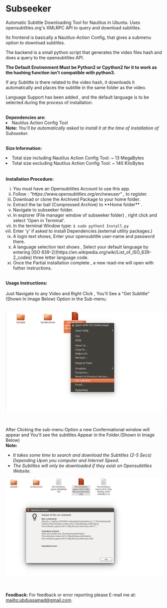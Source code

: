 # Subseeker
Automatic Subtitle Downloading Tool for Nautilus in Ubuntu.
Uses opensubtitles.org's XMLRPC API to query and download subtitles.

Its frontend is basically a Nautilus-Action Config, that gives a submenu option to download subtitles.

The backend is a small python script that generates the video files hash and does a query to the opensubtitles API.

<b>The Default Environment Must be Python2 or Cpython2 for it to work as the hashing function isn't compatible with python3.</b>

If any Subtitle is there related to the video hash, it downloads it automatically and places the subtitle in the same folder as the video.

Language Support has been added , and the default language is to be selected during the process of installation.

</hr></br>
<b>Dependencies are:</b>

<li>Nautilus Action Config Tool </li>
<b>Note:</b><i> You'll be automatically asked to install it at the time of installation of Subseeker. </i>
</br>

</br></hr>
<b>Size Information:</b>
<li>Total size including Nautilus Action Config Tool: ~ 13 MegaBytes</li>
<li>Total size excluding Nautilus Action Config Tool: ~ 140 KiloBytes </li>
</br>
</br>
<b>Installation Procedure: </b>
<ol type="i">
<li> You must have an Opensubtitles Account to use this app.</li>

<li> Follow : <i>"https://www.opensubtitles.org/en/newuser"</i>   , to register.</li>

<li> Download or clone the Archived Package to your home folder.</li>

<li> Extract the tar ball (Compressed Archive) to **Home folder** .</li>

<li> Navigate to subseeker folder.</li>

<li> In explorer (File manager window of subseeker folder) , right click and select 'Open in Terminal'.</li>

<li> In the terminal Window type: <code>$ sudo python3 Install.py</code></li>

<li> Enter 'y' if asked to install Dependencies.(external utility packages.)</li>

<li> A login text shows, Enter your opensubtitle user-name and password there.</li>

<li> A language selection text shows , Select your default language by entering [ISO 639-2](https://en.wikipedia.org/wiki/List_of_ISO_639-2_codes) three letter language code.

<li> Once the Partial installation complete , a new read-me will open with futher instructions.</li> </ol>

</hr></br>
<b>Usage Instructions: </b> </hr></br></hr></br>
Just Navigate to any Video and Right Click , You'll See a "Get Subtitle" (Shown In Image Below) Option in the Sub-menu. 
</br></hr></br></hr>

![Image Showing Submenu Option "Get Subtitles" in Nautilus.](/Screenshots/Nautilus_Submenu_Option.png "Image Showing Submenu Option 'Get Subtitles' in Nautilus.")

</br></hr></br></hr>
After Clicking the sub-menu Option a new Confermational window will appear and You'll see the subtitles Appear in the Folder.(Shown in Image Below)
</br></hr><b>Note:</b><i></br></hr> <ul><li>It takes some time to search and download the Subtitles (2-5 Secs) Depending Upon you computer and Internet Speed.</li><li> The Subtitles will only be downloaded if they exist on Opensubtitles Website. </i></li></ul>

![Image Showing Downloaded Subtitle and confirmation window in Nautilus.](/Screenshots/Downloaded_File_With_confirmation.png "Image Showing Downloaded Subtitle and confirmation window in Nautilus.")


</br></hr></br></hr>
<b>Feedback:</b>
For feedback or error reporting please E-mail me at: <mailto:ubdussamad@gmail.com>.
